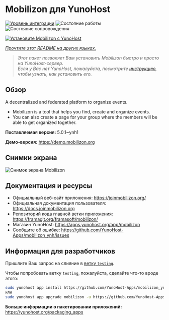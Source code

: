 <!--
Важно: этот README был автоматически сгенерирован <https://github.com/YunoHost/apps/tree/master/tools/readme_generator>
Он НЕ ДОЛЖЕН редактироваться вручную.
-->

# Mobilizon для YunoHost

[![Уровень интеграции](https://dash.yunohost.org/integration/mobilizon.svg)](https://ci-apps.yunohost.org/ci/apps/mobilizon/) ![Состояние работы](https://ci-apps.yunohost.org/ci/badges/mobilizon.status.svg) ![Состояние сопровождения](https://ci-apps.yunohost.org/ci/badges/mobilizon.maintain.svg)

[![Установите Mobilizon с YunoHost](https://install-app.yunohost.org/install-with-yunohost.svg)](https://install-app.yunohost.org/?app=mobilizon)

*[Прочтите этот README на других языках.](./ALL_README.md)*

> *Этот пакет позволяет Вам установить Mobilizon быстро и просто на YunoHost-сервер.*  
> *Если у Вас нет YunoHost, пожалуйста, посмотрите [инструкцию](https://yunohost.org/install), чтобы узнать, как установить его.*

## Обзор

A decentralized and federated platform to organize events.

- Mobilizon is a tool that helps you find, create and organize events.
- You can also create a page for your group where the members will be able to get organized together.


**Поставляемая версия:** 5.0.1~ynh1

**Демо-версия:** <https://demo.mobilizon.org>

## Снимки экрана

![Снимок экрана Mobilizon](./doc/screenshots/screenshot1.jpg)

## Документация и ресурсы

- Официальный веб-сайт приложения: <https://joinmobilizon.org/>
- Официальная документация пользователя: <https://docs.joinmobilizon.org>
- Репозиторий кода главной ветки приложения: <https://framagit.org/framasoft/mobilizon/>
- Магазин YunoHost: <https://apps.yunohost.org/app/mobilizon>
- Сообщите об ошибке: <https://github.com/YunoHost-Apps/mobilizon_ynh/issues>

## Информация для разработчиков

Пришлите Ваш запрос на слияние в [ветку `testing`](https://github.com/YunoHost-Apps/mobilizon_ynh/tree/testing).

Чтобы попробовать ветку `testing`, пожалуйста, сделайте что-то вроде этого:

```bash
sudo yunohost app install https://github.com/YunoHost-Apps/mobilizon_ynh/tree/testing --debug
или
sudo yunohost app upgrade mobilizon -u https://github.com/YunoHost-Apps/mobilizon_ynh/tree/testing --debug
```

**Больше информации о пакетировании приложений:** <https://yunohost.org/packaging_apps>
